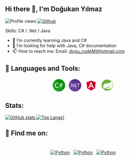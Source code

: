 ## Hi there 👋, I'm Doğukan Yılmaz 

![Profile views](https://gpvc.arturio.dev/Dogukanyllmaz)  [![Github](https://img.shields.io/github/followers/Dogukanyllmaz?label=Followers&logo=Github)](https://github.com/Dogukanyllmaz)


Skills: C# / .Net / Java

- 🌱 I’m currently learning Java and C# 
- 🤔 I’m looking for help with Java, C# documentation 
- 📫 How to reach me: Email: dogu_codeM@hotmail.com 

## 🧰 Languages and Tools:
<p align= "center">
 <img src="https://raw.githubusercontent.com/github/explore/80688e429a7d4ef2fca1e82350fe8e3517d3494d/topics/csharp/csharp.png" alt="C#" height="40" style="vertical-align:top; margin:4px">
 
 <img src="https://raw.githubusercontent.com/github/explore/93d8a67084f94b2a444e510199a6e7622e5b09a3/topics/dotnet/dotnet.png" alt=".NET" height="40" style="vertical-align:top; margin:4px">

<img src="https://raw.githubusercontent.com/github/explore/80688e429a7d4ef2fca1e82350fe8e3517d3494d/topics/angular/angular.png" alt="Angular" height="40" style="vertical-align:top; margin:4px">

<img src="https://raw.githubusercontent.com/github/explore/80688e429a7d4ef2fca1e82350fe8e3517d3494d/topics/spring-boot/spring-boot.png" alt="Java" height="40" style="vertical-align:top; margin:4px">

</p>

## Stats: 

[![GitHub stats](https://github-readme-stats.vercel.app/api/top-langs/?username=Dogukanyllmaz&langs_count=8&theme=dark&show_icons=true)    ![Top Langs](https://github-readme-stats.vercel.app/api?username=Dogukanyllmaz&theme=dark&show_icons=true)](https://github.com/anuraghazra/github-readme-stats)]



## :email: Find me on:
<p align="center" style = "padding:20px; ">
<a href="https://linkedin.com/in/hüseyin-doğukan-yılmaz-75a1531ab/" target="_blank" rel="noopener noreferrer"> <img src="https://cdn.jsdelivr.net/npm/simple-icons@v3/icons/linkedin.svg" alt="Python" height="40" style="vertical-align:top; margin:4px"></a>
 <a href="mailto:dogu_codeM@hotmail.com"> <img src="https://cdn.jsdelivr.net/npm/simple-icons@v3/icons/gmail.svg" alt="Python" height="40" style="vertical-align:top; margin:4px"></a>
 <a href="https://www.instagram.com/dogu_yllmaz/?hl=tr"> <img src="https://cdn.jsdelivr.net/npm/simple-icons@v3/icons/instagram.svg" alt="Python" height="40" style="vertical-align:top; margin:4px"></a>
</p>
 
